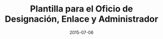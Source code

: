 ---
published: true
order: 9

title: Plantilla para el Oficio de Designación, Enlace y Administrador
date: 2015-07-06
document: /docs/oficio_designacion_enlace_administrador.docx

section: templates
category: templates
---